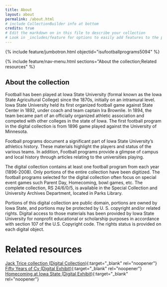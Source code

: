 ```yaml
---
title: About
layout: about
permalink: /about.html
# include CollectionBuilder info at bottom
credits: true
# Edit the markdown on in this file to describe your collection
# Look in _includes/feature for options to easily add features to the page
---
```


{% include feature/jumbotron.html objectid="isufootballprograms5094" %} 

{% include feature/nav-menu.html sections="About the collection;Related resources" %}

## About the collection
Football has been played at Iowa State University (formal known as the Iowa State Agricultural College) since the 1870s, initially on an intramural level. Iowa State University held its first organized football game against State Center in 1892, under coach and team captain Ira Brownlie. In 1894, the team became part of an officially organized athletic association and competed with other colleges in the state of Iowa. The first football program in the digital collection is from 1896 game played against the University of Minnesota.

Football programs document a significant part of Iowa State University’s athletics history. These materials highlight the players and status of the various teams. In addition, Football programs provide a glimpse of campus and local history through articles relating to the universities playing.

The digital collection contains at least one football program from each year (1896-2008). Only portions of the entire collection have been digitized. The football programs selected for the digital collection often focus on special event games such Parent Day, Homecoming, bowl games, etc. The complete collection, RS 24/6/0/5, is available in the Special Collection and University Archives Department, located in Parks Library.

Portions of this digital collection are public domain, portions are owned by Iowa State, and portions may be protected by U. S. copyright and/or related rights. Digital access to those materials has been provided by Iowa State University for nonprofit educational or scholarship purposes in accordance with section 107 of the U.S. Copyright code. The rights status is provided on each digital object.

# Related resources
[Jack Trice collection (Digital Collection)](https://n2t.net/ark:/87292/w9n872z9b){:target="_blank" rel="noopener"}
[Fifty Years of Cy (Digital Exhibit)](https://n2t.net/ark:/87292/w97m0449g){:target="_blank" rel="noopener"}
[Homecoming at Iowa State (Digital Exhibit)](https://n2t.net/ark:/87292/w9t43j79c){:target="_blank" rel="noopener"}

